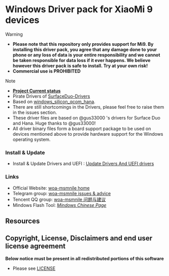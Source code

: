 
# Windows Driver pack for XiaoMi 9 devices

> [!WARNING]
> - **Please note that this repository only provides support for Mi9. By installing this driver pack, you agree that any damage done to your phone or any loss of data is your entire responsibility and we cannot be taken responsible for data loss if it ever happens. We believe however this driver pack is safe to install. Try at your own risk!**
> - **Commercial use is PROHIBITED**

> [!NOTE]
> - **[Project Current status](Status.md)**
> - Pirate Drivers of [SurfaceDuo-Drivers](https://github.com/WOA-Project/SurfaceDuo-Drivers)
> - Based on [windows_silicon_qcom_hana](https://github.com/WOA-Project/windows_silicon_qcom_hana).
> - There are still shortcomings in the Drivers, please feel free to raise them in the issues section.
> - These driver files are based on @gus33000 's drivers for Surface Duo and Hana. Huge thanks to @gus33000!
> - All driver binary files form a board support package to be used on devices mentioned above to provide hardware support for the Windows operating system.

### Install & Update
  * Install & Update Drivers and UEFI : [Update Drivers And UEFI drivers](UpdateDriversAndUEFI.md)

### Links
  * Official Website: [woa-msmnile home](https://woa-msmnile.github.io/)
  * Telegram group: [woa-msmnile issues & advice](https://t.me/woa_msmnile_issues)
  * Tencent QQ group: [woa-msmnile 问题与建议](https://qm.qq.com/cgi-bin/qm/qr?k=r2Gb_eHElZq0T7Rczf4rnEMsMdX6gbvF&jump_from=webapi&authKey=L4/pvGXcxQQddJpzUoa3qEh6P4n/fbF88oPKuPh4L0EFIEj5cY1k06i2w78gA5m5)
  * Mindows Flash Tool: *[Mindows Chinese Page](http://mindows.cn/)*

## Resources

## Copyright, License, Disclaimers and end user license agreement

**Below notice must be present in all redistributed portions of this software**
* Please see [LICENSE](LICENSE.md)
